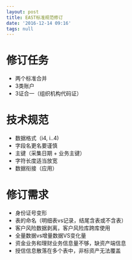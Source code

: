 ```yaml
---
layout: post
title: EAST标准规范修订
date: '2016-12-14 09:16'
tags: null
---
```


# 修订任务

- 两个标准合并
- 3类账户
- 3证合一（组织机构代码证）

# 技术规范

- 数据格式（i4, i..4)
- 字段名更名要谨慎
- 主键（采集日期 + 业务主键）
- 字符长度适当放宽
- 数据衔接（应用）

# 修订需求

- 身份证号变形
- 表的命名（明细表vs记录，结尾含表或不含表）
- 客户风险数据剥离，客户风险库跨库使用
- 全量数据vs增量数据VS变化量
- 资金业务和理财业务信息量不够，缺资产端信息
- 授信信息散落在多个表中，非标资产无法覆盖
